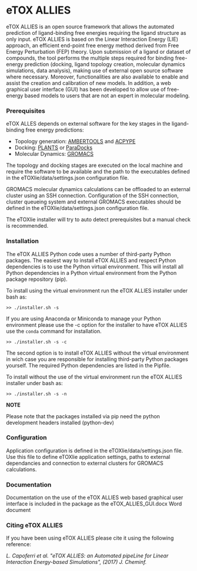 # eTOX ALLIES

eTOX ALLIES is an open source framework that allows the automated prediction of ligand-binding free energies 
requiring the ligand structure as only input. eTOX ALLIES is based on the Linear Interaction Energy (LIE) approach,
an efficient end-point free energy method derived from Free Energy Perturbation (FEP) theory. 
Upon submission of a ligand or dataset of compounds, the tool performs the multiple steps required for binding 
free-energy prediction (docking, ligand topology creation, molecular dynamics simulations, data analysis), 
making use of external open source software where necessary. Moreover, functionalities are also available to 
enable and assist the creation and calibration of new models. 
In addition, a web graphical user interface (GUI) has been developed to allow use of free-energy based models to
users that are not an expert in molecular modeling.


### Prerequisites

eTOX ALLES depends on external software for the key stages in the ligand-binding free energy predictions:

* Topology generation: [AMBERTOOLS](http://ambermd.org) and [ACPYPE](https://github.com/t-/acpype)
* Docking: [PLANTS](http://www.tcd.uni-konstanz.de/research/plants.php) or [ParaDocks](https://github.com/cbaldauf/paradocks)
* Molecular Dynamics: [GROMACS](http://www.gromacs.org)

The topology and docking stages are executed on the local machine and require the software to be available and the
path to the executables defined in the eTOXlie/data/settings.json configuration file.

GROMACS molecular dynamics calculations can be offloaded to an external cluster using an SSH connection.
Configuration of the SSH connection, cluster queueing system and external GROMACS executables should be defined
in the eTOXlie/data/settings.json configuration file.

The eTOXlie installer will try to auto detect prerequisites but a manual check is recommended.


### Installation

The eTOX ALLIES Python code uses a number of third-party Python packages. The easiest way to install eTOX ALLIES
and respect Python dependencies is to use the Python virtual environment. This will install all Python dependencies 
in a Python virtual environment from the Python package repository (pip).

To install using the virtual environment run the eTOX ALLIES installer under bash as:

    >> ./installer.sh -s
    
If you are using Anaconda or Miniconda to manage your Python environment please use the -c option for the installer
to have eTOX ALLIES use the `conda` command for installation.

    >> ./installer.sh -s -c

The second option is to install eTOX ALLIES without the virtual environment in wich case you are responsible for
installing third-party Python packages yourself. The required Python dependencies are listed in the Pipfile.

To install without the use of the virtual environment run the eTOX ALLIES installer under bash as:

    >> ./installer.sh -s -n

**NOTE**

Please note that the packages installed via pip need the python development headers installed (python-dev)


### Configuration

Application configuration is defined in the eTOXlie/data/settings.json file. Use this file to define eTOXlie application
settings, paths to external dependancies and connection to external clusters for GROMACS calculations.

### Documentation

Documentation on the use of the eTOX ALLIES web based graphical user interface is included in the package as the
eTOX\_ALLIES\_GUI.docx Word document


### Citing eTOX ALLIES

If you have been using eTOX ALLIES please cite it using the following reference:

<cite>L. Capoferri et al. "eTOX ALLIES: an Automated pipeLine for Linear Interaction Energy-based Simulations",
(2017) J. Cheminf.</cite>